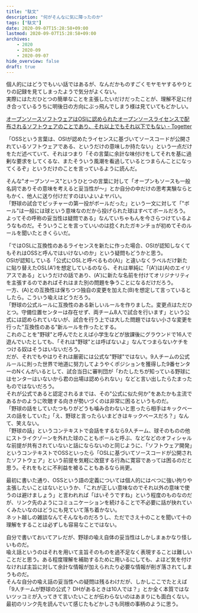 ```yaml
---
title: "駄文"
description: "何がそんなに気に障ったのか"
tags: ["駄文"]
date: 2020-09-07T15:28:58+09:00
lastmod: 2020-09-07T15:28:58+09:00
archives:
    - 2020
    - 2020-09
    - 2020-09-07
hide_overview: false
draft: true
---
```


個人的にはどうでもいい話ではあるが、なんだかものすごくモヤモヤするやりとりの記録を見てしまったようで気分がよくない。  
実際にはただひとつの簡単なことを主張したいだけだったことが、理解不足に付き合っているうちに明後日の方向にぶっ飛んでしまう様は見ていてもどかしい。

[オープンソースソフトウェアはOSIに認められたオープンソースライセンスで配布されるソフトウェアのことであり、それ以上でもそれ以下でもない - Togetter](https://togetter.com/li/1587307)

「OSSという言葉は、OSIが認めたライセンスに基づいてソースコードが公開されているソフトウェアである、というだけの意味しか持たない」という一点だけをただ述べていて、それはつまり「その言葉に余計な味付けをしてそれを基に過剰な要求をしてくるな、またそういう風潮を看過しているとつまらんことになってくるぞ」というだけのことを言っているように読んだ。

そんな"オープンソース"というひとつの言葉に対して「オープンもソースも一般名詞でありその意味を考えると妥当性が～」とか自分の中だけの思考実験ならともかく、他人に送り付けだすのはいよいよヤバい。  
「野球の試合でピッチャーの第一投がボールだった」という一文に対して「"ボール"は一般には球という意味なのだから投げられた球はすべてボールだろう。よってその呼称の妥当性は疑問である」なんていちゃもんを今さらつけているようなものだ。そういうことを言っていいのは捻くれたガキンチョが初めてそのルールを聞いたときくらいだ。

「ではOSLに互換性のあるライセンスを新たに作った場合、OSIが認知しなくてもそれはOSSと呼んではいけないのか」という疑問もどうかと思う。  
OSIが認知している「公式にOSLと呼べるもの(A)」と違いなくラベルだけ新たに貼り替えたOSL(A')を想定しているのなら、それは単純に「(A')は(A)のエイリアスである」というだけの話であり、(A')に新たな名前を付けてオリジナリティを主張するのであればそれはまた別の問題を争うことになるだけだろう。  
一方、(A)との互換性は保ちつつ独自の変更を加えた(B)を想定して言っているとしたら。こういう喩えはどうだろう。  
「野球の公式ルールに互換性のある新しいルールを作りました。変更点はただひとつ。守備位置センターは存在せず、両チーム8人で試合を行います」という公式には認められていないが、試合を行う上では大した問題ではない小さな変更を行った"互換性のある"新ルールを作ったとする。  
これのことを"野球"と呼んでたとえば小学生などが放課後にグラウンドで16人で遊んでいたとしても、「それは"野球"とは呼ばないよ」なんてつまらないケチをつける奴はそうはいないだろう。  
だが、それでもやはりそれは厳密には公式な"野球"ではない。9人チームの公式ルールに則った世界で地道に努力してようやくポジションを獲得した9番センターのNくんがいるとして、試合当日に審判団が「わたしたちが知っている野球にはセンターはいないから君の出場は認められない」などと言い出したらたまったものではないだろう。  
それが公式であると認定されるまでは、その"公式に似た何か"をあたかも主流であるかのように吹聴する向きが勢いづくのは非常に困るというものだ。  
「野球の話をしていたつもりがどうも噛み合わないと思ったら相手はキックベースの話をしていた」「え、野球と言ったらいまどきはキックベースだろ？」なんて、笑えない。  
「野球の話」というコンテキストで会話をするなら9人チーム、球そのものの他にストライクゾーンを外れた球のこともボールと呼ぶ、などなどのオフィシャルな前提が共有されていないと話にならないのと同じように、「ソフトウェア開発」というコンテキストでOSSといったら「OSLに基づいてソースコードが公開されたソフトウェア」という前提を気軽に改竄する行為に寛容であっては困るのだと思う。それをもとに不利益を被ることもあるなら尚更。

最初に書いた通り、OSSという語の定義については個人的にはべつに強い拘りや主張したいことはないというか、「これが正しい意味なのでそれ以外の意味で使うのは避けましょう」と言われれば「はいそうですね」という程度のものなのだが、リンク先のようにコミュニケーションを続けることで不必要に話が抉れていくみたいなのはどうにも見ていて落ち着かない。  
ネット越しの雑談なんてそんなものだろうし、ただでさえ十のことを聞いて十の理解をすることは必ずしも容易なことではない。

自分で書いておいてアレだが、野球の喩え自体の妥当性はしかしまぁかなり怪しいものだ。  
喩え話というのはそれを用いて主旨そのものを過不足なく表現することは難しいことだと思う。ある程度理解を補助するために用いるにしても、よほど気を付けなければ主旨に対して余計な情報が加えられたり必要な情報が削ぎ落されてしまうものだ。  
そんな自分の喩え話の妥当性への疑問は残るわけだが、しかしここでたとえば「9人チームが野球の公式？ DHがあるときは10人では？」とか全く本質ではないツッコミが入ってきて言いたいことが伝わらないのはあまりにも面白くない。最初のリンク先を読んでいて感じたもどかしさも同根の事柄のように思う。
